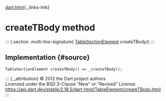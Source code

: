 [dart:html](../../dart-html/dart-html-library){._links-link}

createTBody method
==================

::: {.section .multi-line-signature}
[TableSectionElement](../tablesectionelement-class) createTBody()
:::

Implementation {#source}
--------------

``` {.language-dart data-language="dart"}
TableSectionElement createTBody() => _createTBody();
```

::: {._attribution}
© 2012 the Dart project authors\
Licensed under the BSD 3-Clause \"New\" or \"Revised\" License.\
<https://api.dart.dev/stable/2.18.5/dart-html/TableElement/createTBody.html>
:::
